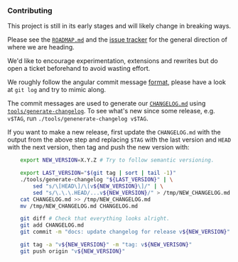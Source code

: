 ### Contributing

This project is still in its early stages and will likely change in breaking
ways.

Please see the [`ROADMAP.md`](ROADMAP.md) and the [issue
tracker](https://github.com/symbiont-io/detsys-testkit/issues) for the general
direction of where we are heading.

We'd like to encourage experimentation, extensions and rewrites but do open a
ticket beforehand to avoid wasting effort.

We roughly follow the angular commit message
[format](https://github.com/conventional-changelog/conventional-changelog/blob/a5505865ff3dd710cf757f50530e73ef0ca641da/conventions/angular.md),
please have a look at `git log` and try to mimic along.

The commit messages are used to generate our [`CHANGELOG.md`](CHANGELOG.md)
using [`tools/generate-changelog`](tools/generate-changelog). To see what's new
since some release, e.g. `v$TAG`, run `./tools/genenerate-changelog v$TAG`.

If you want to make a new release, first update the `CHANGELOG.md` with the
output from the above step and replacing `$TAG` with the last version and `HEAD`
with the next version, then tag and push the new version with:

```bash
    export NEW_VERSION=X.Y.Z # Try to follow semantic versioning.

    export LAST_VERSION="$(git tag | sort | tail -1)"
    ./tools/generate-changelog "${LAST_VERSION}" | \
        sed "s/\[HEAD\]/\[v${NEW_VERSION}\]/" | \
        sed "s/\.\.\.HEAD/...v${NEW_VERSION}/" > /tmp/NEW_CHANGELOG.md
    cat CHANGELOG.md >> /tmp/NEW_CHANGELOG.md
    mv /tmp/NEW_CHANGELOG.md CHANGELOG.md

    git diff # Check that everything looks alright.
    git add CHANGELOG.md
    git commit -m "docs: update changelog for release v${NEW_VERSION}"

    git tag -a "v${NEW_VERSION}" -m "tag: v${NEW_VERISON}"
    git push origin "v${NEW_VERSION}"
```
